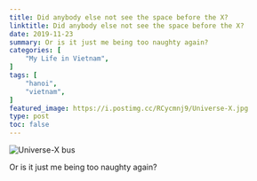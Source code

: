 ```yaml
---
title: Did anybody else not see the space before the X?
linktitle: Did anybody else not see the space before the X?
date: 2019-11-23
summary: Or is it just me being too naughty again?
categories: [
    "My Life in Vietnam",
]
tags: [
    "hanoi",
    "vietnam",
]
featured_image: https://i.postimg.cc/RCycmnj9/Universe-X.jpg
type: post
toc: false
---
```

![Universe-X bus](https://i.postimg.cc/RCycmnj9/Universe-X.jpg)

Or is it just me being too naughty again?
